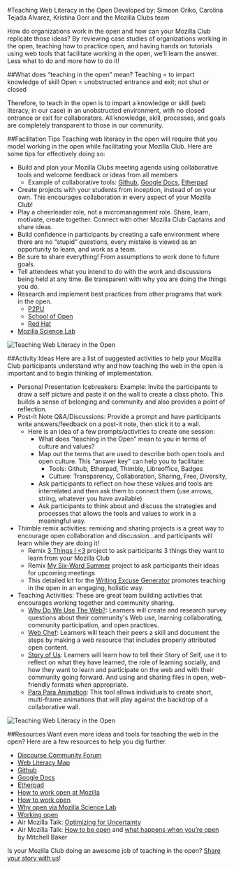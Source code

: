 #Teaching Web Literacy in the Open
Developed by: Simeon Oriko, Carolina Tejada Alvarez, Kristina Gorr and the Mozilla Clubs team

How do organizations work in the open and how can your Mozilla Club replicate those ideas? By reviewing case studies of organizations working in the open, teaching how to practice open, and having hands on tutorials using web tools that facilitate working in the open, we’ll learn the answer. Less what to do and more how to do it!

##What does “teaching in the open” mean?
Teaching = to impart knowledge of skill
Open = unobstructed entrance and exit; not shut or closed

Therefore, to teach in the open is to impart a knowledge or skill (web literacy, in our case) in an unobstructed environment, with no closed entrance or exit for collaborators. All knowledge, skill, processes, and goals are completely transparent to those in our community. 

##Facilitation Tips
Teaching web literacy in the open will require that you model working in the open while facilitating your Mozilla Club. Here are some tips for effectively doing so:
* Build and plan your Mozilla Clubs meeting agenda using collaborative tools and welcome feedback or ideas from all members
    * Example of collaborative tools: [Github](https://github.com/), [Google Docs](https://www.google.com/docs/about/), [Etherpad](http://etherpad.org/)
* Create projects with your students from inception, instead of on your own. This encourages collaboration in every aspect of your Mozilla Club!
* Play a cheerleader role, not a micromanagement role. Share, learn, motivate, create together. Connect with other Mozilla Club Captains and share ideas.
* Build confidence in participants by creating a safe environment where there are no “stupid” questions, every mistake is viewed as an opportunity to learn, and work as a team.
* Be sure to share everything! From assumptions to work done to future goals. 
* Tell attendees what you intend to do with the work and discussions being held at any time. Be transparent with why you are doing the things you do. 
* Research and implement best practices from other programs that work in the open.
    * [P2PU](https://www.p2pu.org/en/)
    * [School of Open](http://schoolofopen.p2pu.org/)
    * [Red Hat](https://www.redhat.com/en/explore/the-open-organization-book)
* [Mozilla Science Lab](http://mozillascience.github.io/open-science-leadership-workshop/01.1-whyopen.html)

![Teaching Web Literacy in the Open](http://i.imgur.com/2hjUNQc.png)


##Activity Ideas
Here are a list of suggested activities to help your Mozilla Club participants understand why and how teaching the web in the open is important and to begin thinking of implementation. 
* Personal Presentation Icebreakers: Example: Invite the participants to draw a self picture and paste it on the wall to create a class photo. This builds a sense of belonging and community and also provides a point of reflection.
* Post-It Note Q&A/Discussions: Provide a prompt and have participants write answers/feedback on a post-it note, then stick it to a wall.
    * Here is an idea of a few prompts/activities to create one session:
        * What does “teaching in the Open” mean to you in terms of culture and values?
        * Map out the terms that are used to describe both open tools and open culture. This “answer key” can help you to facilitate:
            * Tools: Github, Etherpad, Thimble, Libreoffice, Badges
            * Culture: Transparency, Collaboration, Sharing, Free, Diversity, 
        * Ask participants to reflect on how these values and tools are interrelated and then ask them to connect them (use arrows, string, whatever you have available)
        * Ask participants to think about and discuss the strategies and processes that allows the tools and values to work in a meaningful way.
* Thimble remix activities: remixing and sharing projects is a great way to encourage open collaboration and discussion...and participants will learn while they are doing it!
    * Remix [3 Things I <3](https://thimble.mozilla.org/anonymous/3578f294-39ed-475a-ab2e-a401f30ec9c6/2375) project to ask participants 3 things they want to learn from your Mozilla Club
    * Remix [My Six-Word Summer](https://thimble.mozilla.org/anonymous/2ef1be99-93fc-49e0-8567-cfa5d4717bb5/2500) project to ask participants their ideas for upcoming meetings
    * This detailed kit for the [Writing Excuse Generator](https://d157rqmxrxj6ey.cloudfront.net/chadsansing/14616/writing-excuse-generator.html) promotes teaching in the open in an engaging, holistic way.
* Teaching Activities: These are great team building activities that encourages working together and community sharing.
    * [Why Do We Use The Web?](https://chadsansing.github.io/curriculum-testing/web-lit-basics-two/session01-why-do-we-use-the-web.html): Learners will create and research survey questions about their community's Web use, learning collaborating, community participation, and open practices.
    * [Web Chef](http://mozilla.github.io/webmaker-curriculum/WebLiteracyBasics-I/session03-chef.html): Learners will teach their peers a skill and document the steps by making a web resource that includes properly attributed open content. 
    * [Story of Us](http://mozilla.github.io/webmaker-curriculum/WebLiteracyBasics-I/session03-storyofus.html): Learners will learn how to tell their Story of Self, use it to reflect on what they have learned, the role of learning socially, and how they want to learn and participate on the web and with their community going forward. And using and sharing files in open, web-friendly formats when appropriate.
    * [Para Para Animation](https://karenlouisesmith.makes.org/thimble/para-para-animation-teaching-kit): This tool allows individuals to create short, multi-frame animations that will play against the backdrop of a collaborative wall.  

![Teaching Web Literacy in the Open](http://i.imgur.com/wDVDWkB.png)

##Resources
Want even more ideas and tools for teaching the web in the open? Here are a few resources to help you dig further.
* [Discourse Community Forum](https://discourse.webmaker.org/)
* [Web Literacy Map](https://teach.mozilla.org/activities/web-literacy)
* [Github](https://github.com/)
* [Google Docs](https://www.google.com/docs/about/)
* [Etherpad](http://etherpad.org/)
* [How to work open at Mozilla](http://openmatt.org/2013/10/02/open_mozilla/)
* [How to work open](http://openmatt.org/2011/04/06/how-to-work-open/)
* [Why open via Mozilla Science Lab](http://mozillascience.github.io/open-science-leadership-workshop/01.1-whyopen.html)
* [Working open](https://wiki.mozilla.org/Working_open)
* Air Mozilla Talk: [Optimizing for Uncertainty](https://air.mozilla.org/optimizing-for-uncertainty/) 
* Air Mozilla Talk: [How to be open](https://air.mozilla.org/how-to-be-open-mitchell-baker-mozcamp-berlin-2011/) and [what happens when you’re open](https://air.mozilla.org/what-happens-when-youre-open-mitchell-baker-mozcamp-berlin-2011/) by Mitchell Baker

Is your Mozilla Club doing an awesome job of teaching in the open? [Share your story with us](https://docs.google.com/a/mozillafoundation.org/forms/d/1bOXV1OiF2EKS5KprlnzfFpwaoVNwxLAwN_UEq6hGKqU/viewform)!
